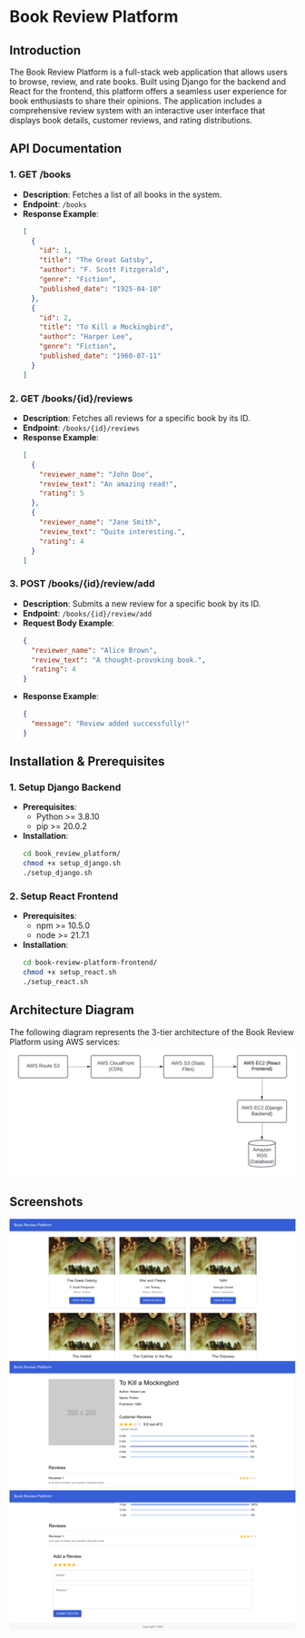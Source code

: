 # Book Review Platform

## Introduction

The Book Review Platform is a full-stack web application that allows users to browse, review, and rate books. Built using Django for the backend and React for the frontend, this platform offers a seamless user experience for book enthusiasts to share their opinions. The application includes a comprehensive review system with an interactive user interface that displays book details, customer reviews, and rating distributions.

## API Documentation

### 1. **GET /books**
   - **Description**: Fetches a list of all books in the system.
   - **Endpoint**: `/books`
   - **Response Example**:
     ```json
     [
       {
         "id": 1,
         "title": "The Great Gatsby",
         "author": "F. Scott Fitzgerald",
         "genre": "Fiction",
         "published_date": "1925-04-10"
       },
       {
         "id": 2,
         "title": "To Kill a Mockingbird",
         "author": "Harper Lee",
         "genre": "Fiction",
         "published_date": "1960-07-11"
       }
     ]
     ```

### 2. **GET /books/{id}/reviews**
   - **Description**: Fetches all reviews for a specific book by its ID.
   - **Endpoint**: `/books/{id}/reviews`
   - **Response Example**:
     ```json
     [
       {
         "reviewer_name": "John Doe",
         "review_text": "An amazing read!",
         "rating": 5
       },
       {
         "reviewer_name": "Jane Smith",
         "review_text": "Quite interesting.",
         "rating": 4
       }
     ]
     ```

### 3. **POST /books/{id}/review/add**
   - **Description**: Submits a new review for a specific book by its ID.
   - **Endpoint**: `/books/{id}/review/add`
   - **Request Body Example**:
     ```json
     {
       "reviewer_name": "Alice Brown",
       "review_text": "A thought-provoking book.",
       "rating": 4
     }
     ```
   - **Response Example**:
     ```json
     {
       "message": "Review added successfully!"
     }
     ```

## Installation & Prerequisites

### 1. **Setup Django Backend**
   - **Prerequisites**:
     - Python >= 3.8.10
     - pip >= 20.0.2
   - **Installation**:
     ```bash
     cd book_review_platform/
     chmod +x setup_django.sh
     ./setup_django.sh
     ```

### 2. **Setup React Frontend**
   - **Prerequisites**:
     - npm >= 10.5.0
     - node >= 21.7.1
   - **Installation**:
     ```bash
     cd book-review-platform-frontend/
     chmod +x setup_react.sh
     ./setup_react.sh
     ```

## Architecture Diagram

The following diagram represents the 3-tier architecture of the Book Review Platform using AWS services:
![screenshot](architecture.png)

## Screenshots
![screenshot](home.png)
![screenshot](home2.png)
![screenshot](home3.png)

